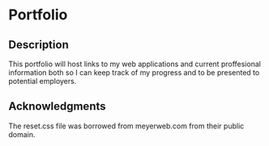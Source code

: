 # Portfolio
## Description
This portfolio will host links to my web applications and current proffesional information both so I can keep track of my progress and to be presented to potential employers. 
## Acknowledgments
The reset.css file was borrowed from meyerweb.com from their public domain.